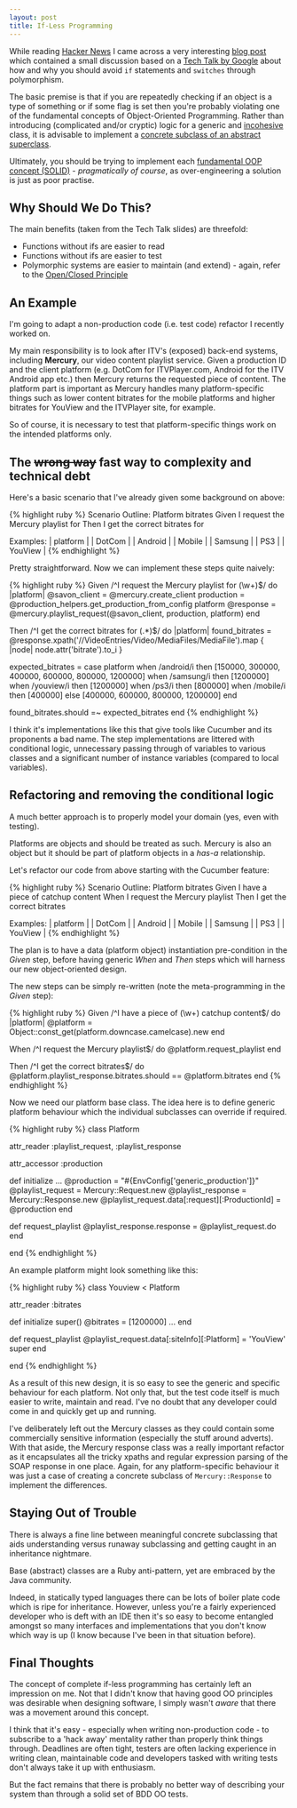 ```yaml
---
layout: post
title: If-Less Programming
---
```


While reading <a href="http://news.ycombinator.com/" title="Hacker News" target="_blank">Hacker News</a> I came across a very interesting <a href="http://alisnic.github.com/posts/ifless/" title="If-less programming" target="_blank">blog post</a> which contained a small discussion based on a <a href="http://www.youtube.com/watch?v=4F72VULWFvc&feature=channel" title="The Clean Code Talks -- Inheritance, Polymorphism, & Testing" target="_blank">Tech Talk by Google</a> about how and why you should avoid <code>if</code> statements and <code>switches</code> through polymorphism.

The basic premise is that if you are repeatedly checking if an object is a type of something or if some flag is set then you're probably violating one of the fundamental concepts of Object-Oriented Programming. Rather than introducing (complicated and/or cryptic) logic for a generic and <a href="http://en.wikipedia.org/wiki/Cohesion_(computer_science)" title="Cohesion" target="_blank">incohesive</a> class, it is advisable to implement a <a href="http://en.wikipedia.org/wiki/Open/closed_principle" title="Open/Closed Principle" target="_blank">concrete subclass of an abstract superclass</a>.

Ultimately, you should be trying to implement each <a href="http://en.wikipedia.org/wiki/Solid_(object-oriented_design)" title="SOLID" target="_blank">fundamental OOP concept (SOLID)</a> - <em>pragmatically of course</em>, as over-engineering a solution is just as poor practise.

Why Should We Do This?
----------------------

The main benefits (taken from the Tech Talk slides) are threefold:

* Functions without ifs are easier to read
* Functions without ifs are easier to test
* Polymorphic systems are easier to maintain (and extend) - again, refer to the <a href="http://en.wikipedia
.org/wiki/Open/closed_principle" title="Open/Closed Principle" target="_blank">Open/Closed Principle</a>

An Example
----------

I'm going to adapt a non-production code (i.e. test code) refactor I recently worked on.

My main responsibility is to look after ITV's (exposed) back-end systems, including <strong>Mercury</strong>, our video content playlist service. Given a production ID and the client platform (e.g. DotCom for ITVPlayer.com, Android for the ITV Android app etc.) then Mercury returns the requested piece of content. The platform part is important as Mercury handles many platform-specific things such as lower content bitrates for the mobile platforms and higher bitrates for YouView and the ITVPlayer site, for example.

So of course, it is necessary to test that platform-specific things work on the intended platforms only.

The <del>wrong way</del> fast way to complexity and technical debt
------------------------------------------------------------------

Here's a basic scenario that I've already given some background on above:

{% highlight ruby %}
  Scenario Outline: Platform bitrates
    Given I request the Mercury playlist for <platform>
    Then I get the correct bitrates for <platform>

  Examples:
    | platform |
    | DotCom   |
    | Android  |
    | Mobile   |
    | Samsung  |
    | PS3      |
    | YouView  |
{% endhighlight %}

Pretty straightforward. Now we can implement these steps quite naively:

{% highlight ruby %}
Given /^I request the Mercury playlist for (\w+)$/ do |platform|
  @savon_client = @mercury.create_client
  production = @production_helpers.get_production_from_config platform
  @response = @mercury.playlist_request(@savon_client, production, platform)
end

Then /^I get the correct bitrates for (.*)$/ do |platform|
  found_bitrates = @response.xpath('//VideoEntries/Video/MediaFiles/MediaFile').map { |node| node.attr('bitrate').to_i }

  expected_bitrates = case platform
                        when /android/i then [150000, 300000, 400000, 600000, 800000, 1200000]
                        when /samsung/i then [1200000]
                        when /youview/i then [1200000]
                        when /ps3/i then [800000]
                        when /mobile/i then [400000]
                        else [400000, 600000, 800000, 1200000]
                      end

  found_bitrates.should =~ expected_bitrates
end
{% endhighlight %}

I think it's implementations like this that give tools like Cucumber and its proponents a bad name. The step implementations are littered with conditional logic, unnecessary passing through of variables to various classes and a significant number of instance variables (compared to local variables).

Refactoring and removing the conditional logic
----------------------------------------------

A much better approach is to properly model your domain (yes, even with testing).

Platforms are objects and should be treated as such. Mercury is also an object but it should be part of platform objects in a <em>has-a</em> relationship.

Let's refactor our code from above starting with the Cucumber feature:

{% highlight ruby %}
  Scenario Outline: Platform bitrates
    Given I have a piece of <platform> catchup content
    When I request the Mercury playlist
    Then I get the correct bitrates

  Examples:
    | platform |
    | DotCom   |
    | Android  |
    | Mobile   |
    | Samsung  |
    | PS3      |
    | YouView  |
{% endhighlight %}

The plan is to have a data (platform object) instantiation pre-condition in the <em>Given</em> step, before having generic <em>When</em> and <em>Then</em> steps which will harness our new object-oriented design.

The new steps can be simply re-written (note the meta-programming in the <em>Given</em> step):

{% highlight ruby %}
Given /^I have a piece of (\w+) catchup content$/ do |platform|
  @platform = Object::const_get(platform.downcase.camelcase).new
end

When /^I request the Mercury playlist$/ do
  @platform.request_playlist
end

Then /^I get the correct bitrates$/ do
  @platform.playlist_response.bitrates.should == @platform.bitrates
end
{% endhighlight %}

Now we need our platform base class. The idea here is to define generic platform behaviour which the individual subclasses can override if required.

{% highlight ruby %}
class Platform

  attr_reader :playlist_request, :playlist_response

  attr_accessor :production

  def initialize
    ...
    @production = "#{EnvConfig['generic_production']}"
    @playlist_request = Mercury::Request.new
    @playlist_response = Mercury::Response.new
    @playlist_request.data[:request][:ProductionId] = @production
  end

  def request_playlist
    @playlist_response.response = @playlist_request.do
  end

end
{% endhighlight %}

An example platform might look something like this:

{% highlight ruby %}
class Youview < Platform

  attr_reader :bitrates

  def initialize
    super()
    @bitrates = [1200000]
    ...
  end

  def request_playlist
    @playlist_request.data[:siteInfo][:Platform] = 'YouView'
    super
  end

end
{% endhighlight %}

As a result of this new design, it is so easy to see the generic and specific behaviour for each platform. Not only that, but the test code itself is much easier to write, maintain and read. I've no doubt that any developer could come in and quickly get up and running.

I've deliberately left out the Mercury classes as they could contain some commercially sensitive information (especially the stuff around adverts). With that aside, the Mercury response class was a really important refactor as it encapsulates all the tricky xpaths and regular expression parsing of the SOAP response in one place. Again, for any platform-specific behaviour it was just a case of creating a concrete subclass of <code>Mercury::Response</code> to implement the differences.

Staying Out of Trouble
----------------------

There is always a fine line between meaningful concrete subclassing that aids understanding versus runaway subclassing and getting caught in an inheritance nightmare.

Base (abstract) classes are a Ruby anti-pattern, yet are embraced by the Java community.

Indeed, in statically typed languages there can be lots of boiler plate code which is ripe for inheritance. However, unless you're a fairly experienced developer who is deft with an IDE then it's so easy to become entangled amongst so many interfaces and implementations that you don't know which way is up (I know because I've been in that situation before).

Final Thoughts
--------------

The concept of complete if-less programming has certainly left an impression on me. Not that I didn't know that having good OO principles was desirable when designing software, I simply wasn't <em>aware</em> that there was a movement around this concept.

I think that it's easy - especially when writing non-production code - to subscribe to a 'hack away' mentality rather than properly think things through. Deadlines are often tight, testers are often lacking experience in writing clean, maintainable code and developers tasked with writing tests don't always take it up with enthusiasm.

But the fact remains that there is probably no better way of describing your system than through a solid set of BDD OO tests.

